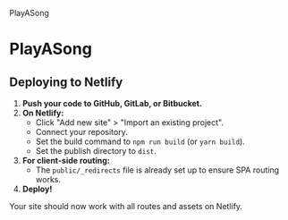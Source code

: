 PlayASong
# PlayASong

## Deploying to Netlify

1. **Push your code to GitHub, GitLab, or Bitbucket.**
2. **On Netlify:**
   - Click "Add new site" > "Import an existing project".
   - Connect your repository.
   - Set the build command to `npm run build` (or `yarn build`).
   - Set the publish directory to `dist`.
3. **For client-side routing:**
   - The `public/_redirects` file is already set up to ensure SPA routing works.
4. **Deploy!**

Your site should now work with all routes and assets on Netlify.

